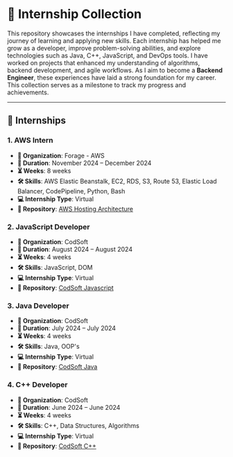 # 🚀 Internship Collection

This repository showcases the internships I have completed, reflecting my journey of learning and applying new skills. Each internship has helped me grow as a developer, improve problem-solving abilities, and explore technologies such as Java, C++, JavaScript, and DevOps tools. I have worked on projects that enhanced my understanding of algorithms, backend development, and agile workflows. As I aim to become a **Backend Engineer**, these experiences have laid a strong foundation for my career. This collection serves as a milestone to track my progress and achievements.

---

## 💼 Internships

### 1. **AWS Intern**  
- **🏢 Organization**: Forage - AWS  
- **📅 Duration**: November 2024 – December 2024  
- **⏳ Weeks**: 8 weeks  
- **🛠 Skills**: AWS Elastic Beanstalk, EC2, RDS, S3, Route 53, Elastic Load Balancer, CodePipeline, Python, Bash  
- **💻 Internship Type**: Virtual  
- **🔗 Repository**: [AWS Hosting Architecture](https://github.com/Vasu10134/AWS-Virtual-Simulation)

### 2. **JavaScript Developer**  
- **🏢 Organization**: CodSoft  
- **📅 Duration**: August 2024 – August 2024  
- **⏳ Weeks**: 4 weeks  
- **🛠 Skills**: JavaScript, DOM
- **💻 Internship Type**: Virtual  
- **🔗 Repository**: [CodSoft Javascript](https://github.com/Vasu10134/codsoft-javascript)

### 3. **Java Developer**  
- **🏢 Organization**: CodSoft  
- **📅 Duration**: July 2024 – July 2024  
- **⏳ Weeks**: 4 weeks  
- **🛠 Skills**: Java, OOP's  
- **💻 Internship Type**: Virtual  
- **🔗 Repository**: [CodSoft Java](https://github.com/Vasu10134/codsoft-java)

### 4. **C++ Developer**  
- **🏢 Organization**: CodSoft  
- **📅 Duration**: June 2024 – June 2024  
- **⏳ Weeks**: 4 weeks  
- **🛠 Skills**: C++, Data Structures, Algorithms  
- **💻 Internship Type**: Virtual  
- **🔗 Repository**: [CodSoft C++](https://github.com/Vasu10134/codsoft-cpp)


